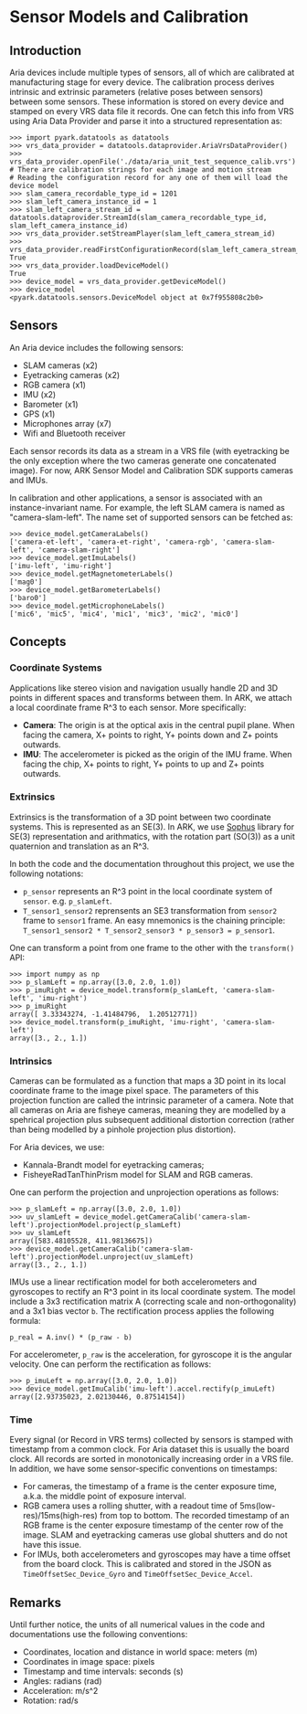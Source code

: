 # Sensor Models and Calibration

## Introduction
Aria devices include multiple types of sensors, all of which are calibrated at manufacturing
stage for every device. The calibration process derives intrinsic and extrinsic parameters
(relative poses between sensors) between some sensors. These information
is stored on every device and stamped on every VRS data file it records. One can fetch this
info from VRS using Aria Data Provider and parse it into a structured representation as:
```
>>> import pyark.datatools as datatools
>>> vrs_data_provider = datatools.dataprovider.AriaVrsDataProvider()
>>> vrs_data_provider.openFile('./data/aria_unit_test_sequence_calib.vrs')
# There are calibration strings for each image and motion stream
# Reading the configuration record for any one of them will load the device model
>>> slam_camera_recordable_type_id = 1201
>>> slam_left_camera_instance_id = 1
>>> slam_left_camera_stream_id = datatools.dataprovider.StreamId(slam_camera_recordable_type_id, slam_left_camera_instance_id)
>>> vrs_data_provider.setStreamPlayer(slam_left_camera_stream_id)
>>> vrs_data_provider.readFirstConfigurationRecord(slam_left_camera_stream_id)
True
>>> vrs_data_provider.loadDeviceModel()
True
>>> device_model = vrs_data_provider.getDeviceModel()
>>> device_model
<pyark.datatools.sensors.DeviceModel object at 0x7f955808c2b0>
```

## Sensors
An Aria device includes the following sensors:
* SLAM cameras (x2)
* Eyetracking cameras (x2)
* RGB camera (x1)
* IMU (x2)
* Barometer (x1)
* GPS (x1)
* Microphones array (x7)
* Wifi and Bluetooth receiver

Each sensor records its data as a stream in a VRS file (with eyetracking be the only exception
where the two cameras generate one concatenated image). For now, ARK Sensor Model and Calibration
SDK supports cameras and IMUs.

In calibration and other applications, a sensor is associated with an instance-invariant name.
For example, the left SLAM camera is named as "camera-slam-left". The name set of supported sensors
can be fetched as:
```
>>> device_model.getCameraLabels()
['camera-et-left', 'camera-et-right', 'camera-rgb', 'camera-slam-left', 'camera-slam-right']
>>> device_model.getImuLabels()
['imu-left', 'imu-right']
>>> device_model.getMagnetometerLabels()
['mag0']
>>> device_model.getBarometerLabels()
['baro0']
>>> device_model.getMicrophoneLabels()
['mic6', 'mic5', 'mic4', 'mic1', 'mic3', 'mic2', 'mic0']
```

## Concepts

### Coordinate Systems

Applications like stereo vision and navigation usually handle 2D and 3D points in different
spaces and transforms between them. In ARK, we attach a local coordinate frame R^3 to each sensor.
More specifically:

* **Camera**: The origin is at the optical axis in the central pupil plane. When facing the camera,
  X+ points to right, Y+ points down and Z+ points outwards.
* **IMU**: The accelerometer is picked as the origin of the IMU frame. When facing the chip, X+
  points to right, Y+ points to up and Z+ points outwards.

### Extrinsics

Extrinsics is the transformation of a 3D point between two coordinate systems. This is represented
as an SE(3). In ARK, we use [Sophus](https://github.com/strasdat/Sophus) library for SE(3)
representation and arithmatics, with the rotation part (SO(3)) as a unit quaternion and translation
as an R^3.

In both the code and the documentation throughout this project, we use the following notations:
* `p_sensor` represents an R^3 point in the local coordinate system of `sensor`. e.g. `p_slamLeft`.
* `T_sensor1_sensor2` reprensents an SE3 transformation from `sensor2` frame to `sensor1` frame.
An easy mnemonics is the chaining principle:
`T_sensor1_sensor2 * T_sensor2_sensor3 * p_sensor3 = p_sensor1`.

One can transform a point from one frame to the other with the `transform()` API:
```
>>> import numpy as np
>>> p_slamLeft = np.array([3.0, 2.0, 1.0])
>>> p_imuRight = device_model.transform(p_slamLeft, 'camera-slam-left', 'imu-right')
>>> p_imuRight
array([ 3.33343274, -1.41484796,  1.20512771])
>>> device_model.transform(p_imuRight, 'imu-right', 'camera-slam-left')
array([3., 2., 1.])
```

### Intrinsics

Cameras can be formulated as a function that maps a 3D point in its local coordinate frame to
the image pixel space. The parameters of this projection function are called the intrinsic parameter
of a camera. Note that all cameras on Aria are fisheye cameras, meaning they are modelled by
a spehrical projection plus subsequent additional distortion correction (rather than being modelled
by a pinhole projection plus distortion).

For Aria devices, we use:

* Kannala-Brandt model for eyetracking cameras;
* FisheyeRadTanThinPrism model for SLAM and RGB cameras.

One can perform the projection and unprojection operations as follows:

```
>>> p_slamLeft = np.array([3.0, 2.0, 1.0])
>>> uv_slamLeft = device_model.getCameraCalib('camera-slam-left').projectionModel.project(p_slamLeft)
>>> uv_slamLeft
array([583.48105528, 411.98136675])
>>> device_model.getCameraCalib('camera-slam-left').projectionModel.unproject(uv_slamLeft)
array([3., 2., 1.])
```

IMUs use a linear rectification model for both accelerometers and gyroscopes to rectify
an R^3 point in its local coordinate system. The model include a 3x3 rectification matrix A
(correcting scale and non-orthogonality) and a 3x1 bias vector `b`. The rectification process
applies the following formula:
```
p_real = A.inv() * (p_raw - b)
```
For accelerometer, `p_raw` is the acceleration, for gyroscope it is the angular velocity.
One can perform the rectification as follows:

```
>>> p_imuLeft = np.array([3.0, 2.0, 1.0])
>>> device_model.getImuCalib('imu-left').accel.rectify(p_imuLeft)
array([2.93735023, 2.02130446, 0.87514154])
```

### Time
Every signal (or Record in VRS terms) collected by sensors is stamped with timestamp from a common
clock. For Aria dataset this is usually the board clock. All records are sorted in monotonically
increasing order in a VRS file. In addition, we have some sensor-specific conventions on timestamps:

* For cameras, the timestamp of a frame is the center exposure time, a.k.a. the middle point of
  exposure interval.
* RGB camera uses a rolling shutter, with a readout time of 5ms(low-res)/15ms(high-res) from top to
  bottom. The recorded timestamp of an RGB frame is the center exposure timestamp of the center row
  of the image. SLAM and eyetracking cameras use global shutters and do not have this issue.
* For IMUs, both accelerometers and gyroscopes may have a time offset from the board clock. This is
  calibrated and stored in the JSON as `TimeOffsetSec_Device_Gyro` and `TimeOffsetSec_Device_Accel`.

## Remarks
Until further notice, the units of all numerical values in the code and documentations use
the following conventions:

* Coordinates, location and distance in world space: meters (m)
* Coordinates in image space: pixels
* Timestamp and time intervals: seconds (s)
* Angles: radians (rad)
* Acceleration: m/s^2
* Rotation: rad/s
